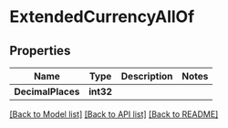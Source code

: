 # ExtendedCurrencyAllOf

## Properties

Name | Type | Description | Notes
------------ | ------------- | ------------- | -------------
**DecimalPlaces** | **int32** |  | 

[[Back to Model list]](../README.md#documentation-for-models) [[Back to API list]](../README.md#documentation-for-api-endpoints) [[Back to README]](../README.md)


